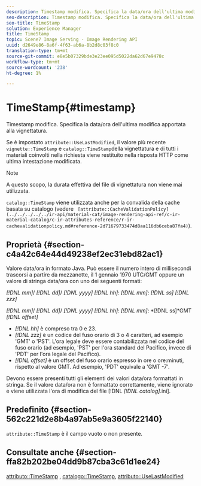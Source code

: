 ```yaml
---
description: Timestamp modifica. Specifica la data/ora dell'ultima modifica apportata alla vignettatura.
seo-description: Timestamp modifica. Specifica la data/ora dell'ultima modifica apportata alla vignettatura.
seo-title: TimeStamp
solution: Experience Manager
title: TimeStamp
topic: Scene7 Image Serving - Image Rendering API
uuid: d2649e86-8a6f-4f63-ab6a-8b2d8c03f8c0
translation-type: tm+mt
source-git-commit: e8e5b07329bde3e23ee095d5022da62d67e9478c
workflow-type: tm+mt
source-wordcount: '238'
ht-degree: 1%

---
```



# TimeStamp{#timestamp}

Timestamp modifica. Specifica la data/ora dell&#39;ultima modifica apportata alla vignettatura.

Se è impostato `attribute::UseLastModified`, il valore più recente `vignette::TimeStamp` e `catalog::TimeStamp`della vignettatura e di tutti i materiali coinvolti nella richiesta viene restituito nella risposta HTTP come ultima intestazione modificata.

>[!NOTE]
>
>A questo scopo, la durata effettiva del file di vignettatura non viene mai utilizzata.

`catalog::TimeStamp` viene utilizzata anche per la convalida della cache basata su catalogo (vedere  ` [attribute::CacheValidationPolicy](../../../../../ir-api/material-cat/image-rendering-api-ref/c-ir-material-catalog/c-ir-attributes-reference/r-ir-cachevalidationpolicy.md#reference-2d71679733474d8aa116db6ceba87fa4)`).

## Proprietà {#section-c4a42c64e44d49238ef2ec31ebd82ac1}

Valore data/ora in formato Java. Può essere il numero intero di millisecondi trascorsi a partire da mezzanotte, il 1 gennaio 1970 UTC/GMT oppure un valore di stringa data/ora con uno dei seguenti formati:

*[!DNL mm]*/  *[!DNL dd]*/  *[!DNL yyyy]* *[!DNL hh]*:  *[!DNL mm]*:  *[!DNL ss]* *[!DNL zzz]*

*[!DNL mm]*/  *[!DNL dd]*/  *[!DNL yyyy]* *[!DNL hh]*:  *[!DNL mm]*: *[!DNL ss]*GMT  *[!DNL offset]*

* *[!DNL hh]* è compreso tra 0 e 23.
* *[!DNL zzz]* è un codice del fuso orario di 3 o 4 caratteri, ad esempio &#39;GMT&#39; o &#39;PST&#39;. L&#39;ora legale deve essere contabilizzata nel codice del fuso orario (ad esempio, &#39;PST&#39; per l&#39;ora standard del Pacifico, invece di &#39;PDT&#39; per l&#39;ora legale del Pacifico).
* *[!DNL offset]* è un offset del fuso orario espresso in ore o ore:minuti, rispetto al valore GMT. Ad esempio, &#39;PDT&#39; equivale a &#39;GMT -7&#39;.

Devono essere presenti tutti gli elementi dei valori data/ora formattati in stringa. Se il valore data/ora non è formattato correttamente, viene ignorato e viene utilizzata l&#39;ora di modifica del file [!DNL *[!DNL catalog]*.ini].

## Predefinito {#section-562c221d2e8b4a97ab5e9a3605f22140}

`attribute::TimeStamp` è il campo vuoto o non presente.

## Consultate anche {#section-ffa82b202be04dd9b87cba3c61d1ee24}

[attributo::TimeStamp](../../../../../ir-api/material-cat/image-rendering-api-ref/c-ir-material-catalog/c-ir-attributes-reference/r-ir-timestamp.md#reference-8373ad4ee03d4e4b9a8fc96cf42b3181) ,  [catalogo::TimeStamp](../../../../../ir-api/material-cat/image-rendering-api-ref/c-ir-material-catalog/c-ir-material-data-reference/r-ir-timestamp-dataref.md#reference-6daf7973dc4f4b4e9e8165756db7c319),  [attributo::UseLastModified](../../../../../ir-api/material-cat/image-rendering-api-ref/c-ir-material-catalog/c-ir-attributes-reference/r-ir-uselastmodified.md#reference-d2ab628c9e004fedbd38324866dbca1d)

